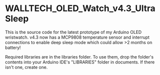 WALLTECH_OLED_Watch_v4.3_UltraSleep
===================================

This is the source code for the latest prototype of my Arduino OLED wristwatch. v4.3 now has a MCP9808 temperature sensor and interrupt connections to enable deep sleep mode which could allow >2 months on battery!

Required libraries are in the libraries folder. To use them, drop the folder's contents into your Arduino IDE's "LIBRARIES" folder in documents. If there isn't one, create one.
